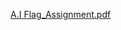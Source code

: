 [A.I Flag_Assignment.pdf](https://github.com/changsin/DeepLearningMadeEasy/files/6054115/A.I.Flag_Assignment.pdf)

